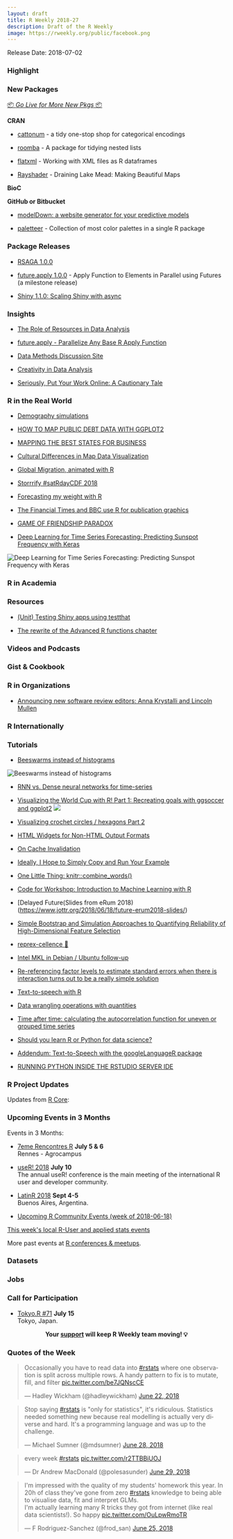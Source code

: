```yaml
---
layout: draft
title: R Weekly 2018-27
description: Draft of the R Weekly
image: https://rweekly.org/public/facebook.png
---
```


Release Date: 2018-07-02

###  Highlight


###  New Packages

<p class="added-hostname"><a href="https://rweekly.org/live" target="_blank" class="externalLink">📦 <i>Go Live for More New Pkgs</i> 📦</a></p>

**CRAN**

+ [cattonum](https://bfgray3.github.io/cattonum-announcement.html) - a tidy one-stop shop for categorical encodings


+ [roomba](https://ropensci.org/blog/2018/06/26/roomba/) - A package for tidying nested lists

+ [flatxml](https://topics-in-r.blogspot.com/2018/06/new-r-package-flatxml-working-with-xml.html) - Working with XML files as R dataframes

+ [Rayshader](http://www.tylermw.com/making-beautiful-maps/) - Draining Lake Mead: Making Beautiful Maps

**BioC**


**GitHub or Bitbucket**

+ [modelDown: a website generator for your predictive models](http://smarterpoland.pl/index.php/2018/06/modeldown-a-website-generator-for-your-predictive-models/)

+ [paletteer](https://github.com/EmilHvitfeldt/paletteer) - Collection of most color palettes in a single R package


### Package Releases

+ [RSAGA 1.0.0](http://r-spatial.org//r/2018/06/20/RSAGA-1.0.0.html)


+ [future.apply 1.0.0](https://cran.r-project.org/package=future.apply) - Apply Function to Elements in Parallel using Futures (a milestone release)


+ [Shiny 1.1.0: Scaling Shiny with async](https://blog.rstudio.com/2018/06/26/shiny-1-1-0/)


### Insights

+ [The Role of Resources in Data Analysis](https://simplystatistics.org/2018/06/18/the-role-of-resources-in-data-analysis/)


+ [future.apply - Parallelize Any Base R Apply Function](https://www.jottr.org/2018/06/23/future.apply_1.0.0/)

+ [Data Methods Discussion Site](http://fharrell.com/post/disc/)

+ [Creativity in Data Analysis](https://simplystatistics.org/2018/06/26/creativity/)


+ [Seriously, Put Your Work Online: A Cautionary Tale](https://jenthompson.me/2018/06/23/work-online-cautionary/)

### R in the Real World

+ [Demography simulations](http://freerangestats.info/blog/2018/06/26/fertility-rate)

+ [HOW TO MAP PUBLIC DEBT DATA WITH GGPLOT2](https://www.sharpsightlabs.com/blog/map-public-debt-ggplot2/)

+ [MAPPING THE BEST STATES FOR BUSINESS](https://www.sharpsightlabs.com/blog/map-best-states-business/)

+ [Cultural Differences in Map Data Visualization](https://simplystatistics.org/2018/06/30/cultural-data-viz/)


+ [Global Migration, animated with R](http://blog.revolutionanalytics.com/2018/06/global-migration-animated-with-r.html)

+ [Storrrify #satRdayCDF 2018](https://masalmon.eu/2018/06/26/storrrify-satrdaycdf-2018/)

+ [Forecasting my weight with R](http://www.brodrigues.co/blog/2018-06-24-fun_ts/)

+ [The Financial Times and BBC use R for publication graphics](http://blog.revolutionanalytics.com/2018/06/ft-bbc-uses-r.html)

+ [GAME OF FRIENDSHIP PARADOX](https://freakonometrics.hypotheses.org/53310)

+ [Deep Learning for Time Series Forecasting: Predicting Sunspot Frequency with Keras](https://tensorflow.rstudio.com/blog/sunspots-lstm.html)

![Deep Learning for Time Series Forecasting: Predicting Sunspot Frequency with Keras](https://tensorflow.rstudio.com/blog/images/sunspots/backtested_test.png)

###  R in Academia



###  Resources

+ [(Unit) Testing Shiny apps using testthat](https://blog.daqana.com/en/unit-testing-shiny-apps-using-testthat/)

+ [The rewrite of the Advanced R functions chapter](https://adv-r.hadley.nz/functions.html)

###  Videos and Podcasts



### Gist & Cookbook




###  R in Organizations

+ [Announcing new software review editors: Anna Krystalli and Lincoln Mullen](https://ropensci.org/blog/2018/06/22/new_editors/)


### R Internationally



###  Tutorials

+ [Beeswarms instead of histograms](https://aghaynes.wordpress.com/2018/06/28/beeswarms-instead-of-histograms/)

![Beeswarms instead of histograms](https://aghaynes.files.wordpress.com/2018/06/beeswarm.png)

+ [RNN vs. Dense neural networks for time-series](https://www.brucemeng.ca/post/rnn-vs-dense-neural-networks-for-time-series/)

+ [Visualizing the World Cup with R! Part 1: Recreating goals with ggsoccer and ggplot2](https://ryo-n7.github.io/2018-06-29-visualize-worldcup/)
![](https://i.imgur.com/zzEA72k.png)

+ [Visualizing crochet circles / hexagons Part 2](http://www.data-chips.com/2018/06/13/crocheting-plotting-hexagons-vs-circles/)

+ [HTML Widgets for Non-HTML Output Formats](https://yihui.name/en/2018/06/html-widgets-non-html/)

+ [On Cache Invalidation](https://yihui.name/en/2018/06/cache-invalidation/)

+ [Ideally, I Hope to Simply Copy and Run Your Example](https://yihui.name/en/2018/06/copy-and-run/)

+ [One Little Thing: knitr::combine_words()](https://yihui.name/en/2018/06/knitr-combine-words/)

+ [Code for Workshop: Introduction to Machine Learning with R](https://shirinsplayground.netlify.com/2018/06/intro_to_ml_workshop_heidelberg/)

+ [Delayed Future(Slides from eRum 2018)(https://www.jottr.org/2018/06/18/future-erum2018-slides/)

+ [Simple Bootstrap and Simulation Approaches to Quantifying Reliability of High-Dimensional Feature Selection](http://fharrell.com/talk/jsm2018/)

+ [reprex-cellence 👑](https://maraaverick.rbind.io/2018/06/reprexcellence/)

+ [Intel MKL in Debian / Ubuntu follow-up](http://dirk.eddelbuettel.com/blog/2018/06/24#019_mkl_soon_in_debian)

+ [Re-referencing factor levels to estimate standard errors when there is interaction turns out to be a really simple solution](https://www.rdatagen.net/post/re-referencing-to-estimate-effects-when-there-is-interaction/)

+ [Text-to-speech with R](https://shirinsplayground.netlify.com/2018/06/text_to_speech_r/)

+ [Data wrangling operations with quantities](http://r-spatial.org//r/2018/06/27/wrangling-quantities.html)

+ [Time after time: calculating the autocorrelation function for uneven or grouped time series](https://aosmith.rbind.io/2018/06/27/uneven-group-autocorrelation/)

+ [Should you learn R or Python for data science?](http://blog.revolutionanalytics.com/2018/06/python-or-r.html)

+ [Addendum: Text-to-Speech with the googleLanguageR package](https://shirinsplayground.netlify.com/2018/06/googlelanguager/)

+ [RUNNING PYTHON INSIDE THE RSTUDIO SERVER IDE](https://www.mango-solutions.com/running-python-inside-the-rstudio-server-ide/)

<!--<div class="post-more-begin"></div><div class="post-more-end"></div>-->

###  R Project Updates

Updates from [R Core](http://developer.r-project.org/blosxom.cgi/R-devel/NEWS):




###  Upcoming Events in 3 Months

Events in 3 Months:

+ [7eme Rencontres R](https://r2018-rennes.sciencesconf.org/)  **July 5 & 6** <br />
Rennes - Agrocampus

+ [useR! 2018](https://user2018.r-project.org/) **July 10** <br />
The annual useR! conference is the main meeting of the international R user and developer community.

+ [LatinR 2018](http://latin-r.com/) **Sept 4-5** <br />
Buenos Aires, Argentina.

+ [Upcoming R Community Events (week of 2018-06-18)](https://community.rstudio.com/t/upcoming-r-community-events-week-of-2018-06-18/9871)

[This week's local R-User and applied stats events](https://community.rstudio.com/c/irl)

More past events at [R conferences & meetups](https://conf.rweekly.org).

### Datasets




### Jobs




###  Call for Participation

+ [Tokyo.R #71](https://tokyor.connpass.com/event/92522/) **July 15**<br />
Tokyo, Japan.

<p class="hide-support added-hostname support-rweekly" style="text-align: center;font-weight: bold;">Your <a class="non-visited externalLink" href="https://www.patreon.com/rweekly" onclick="pas(this)">support</a> will keep R Weekly team moving! 💡</p>

###  Quotes of the Week

<blockquote class="twitter-tweet" data-lang="en"><p lang="en" dir="ltr">Occasionally you have to read data into <a href="https://twitter.com/hashtag/rstats?src=hash&amp;ref_src=twsrc%5Etfw">#rstats</a> where one observation is split across multiple rows. A handy pattern to fix is to mutate, fill, and filter <a href="https://t.co/be7JQNscCE">pic.twitter.com/be7JQNscCE</a></p>&mdash; Hadley Wickham (@hadleywickham) <a href="https://twitter.com/hadleywickham/status/1010275999471341569?ref_src=twsrc%5Etfw">June 22, 2018</a></blockquote>



<blockquote class="twitter-tweet" data-lang="en"><p lang="en" dir="ltr">Stop saying <a href="https://twitter.com/hashtag/rstats?src=hash&amp;ref_src=twsrc%5Etfw">#rstats</a> is &quot;only for statistics&quot;, it&#39;s ridiculous. Statistics needed something new because real modelling is actually very diverse and hard. It&#39;s a programming language and was up to the challenge.</p>&mdash; Michael Sumner (@mdsumner) <a href="https://twitter.com/mdsumner/status/1012370644711890944?ref_src=twsrc%5Etfw">June 28, 2018</a></blockquote>

<blockquote class="twitter-tweet" data-lang="en"><p lang="en" dir="ltr">every week <a href="https://twitter.com/hashtag/rstats?src=hash&amp;ref_src=twsrc%5Etfw">#rstats</a> <a href="https://t.co/r2TTBBiUOJ">pic.twitter.com/r2TTBBiUOJ</a></p>&mdash; Dr Andrew MacDonald (@polesasunder) <a href="https://twitter.com/polesasunder/status/1012700064232321025?ref_src=twsrc%5Etfw">June 29, 2018</a></blockquote>

<blockquote class="twitter-tweet" data-lang="en"><p lang="en" dir="ltr">I&#39;m impressed with the quality of my students&#39; homework this year. In 20h of class they&#39;ve gone from zero <a href="https://twitter.com/hashtag/rstats?src=hash&amp;ref_src=twsrc%5Etfw">#rstats</a> knowledge to being able to visualise data, fit and interpret GLMs. <br>I&#39;m actually learning many R tricks they got from internet (like real data scientists!). So happy <a href="https://t.co/OuLpwRmoTR">pic.twitter.com/OuLpwRmoTR</a></p>&mdash; F Rodriguez-Sanchez (@frod_san) <a href="https://twitter.com/frod_san/status/1011252815543619584?ref_src=twsrc%5Etfw">June 25, 2018</a></blockquote>

